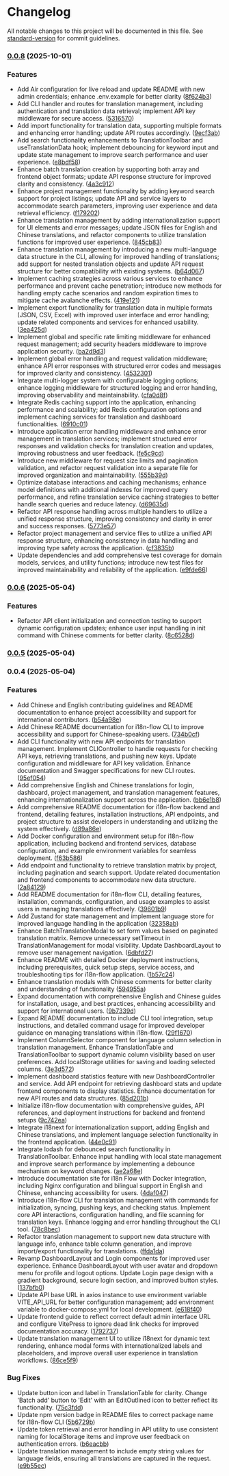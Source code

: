 # Changelog

All notable changes to this project will be documented in this file. See [standard-version](https://github.com/conventional-changelog/standard-version) for commit guidelines.

### [0.0.8](https://github.com/cerebralatlas/i18n-flow/compare/v0.0.6...v0.0.8) (2025-10-01)


### Features

* Add Air configuration for live reload and update README with new admin credentials; enhance .env.example for better clarity ([8f624b3](https://github.com/cerebralatlas/i18n-flow/commit/8f624b3d4451915a95581c46d01827a8c4604ee0))
* Add CLI handler and routes for translation management, including authentication and translation data retrieval; implement API key middleware for secure access. ([5316570](https://github.com/cerebralatlas/i18n-flow/commit/53165702ce56c59cb697b929c8d25e79842af883))
* Add import functionality for translation data, supporting multiple formats and enhancing error handling; update API routes accordingly. ([9ecf3ab](https://github.com/cerebralatlas/i18n-flow/commit/9ecf3ab8cd84087a9e88e87a2b29e58aaf8af58d))
* Add search functionality enhancements to TranslationToolbar and useTranslationData hook; implement debouncing for keyword input and update state management to improve search performance and user experience. ([e8bdf58](https://github.com/cerebralatlas/i18n-flow/commit/e8bdf58af6087c02c101f2ca94d42285c34f6335))
* Enhance batch translation creation by supporting both array and frontend object formats; update API response structure for improved clarity and consistency. ([4a3c912](https://github.com/cerebralatlas/i18n-flow/commit/4a3c9123524670747e1bb8875d65f041f6f84944))
* Enhance project management functionality by adding keyword search support for project listings; update API and service layers to accommodate search parameters, improving user experience and data retrieval efficiency. ([f179202](https://github.com/cerebralatlas/i18n-flow/commit/f1792023d58b839719fba173cebc40fbe5f26cc8))
* Enhance translation management by adding internationalization support for UI elements and error messages; update JSON files for English and Chinese translations, and refactor components to utilize translation functions for improved user experience. ([845cb83](https://github.com/cerebralatlas/i18n-flow/commit/845cb83d361c91d14187ebe867a05a2955ba4a6e))
* Enhance translation management by introducing a new multi-language data structure in the CLI, allowing for improved handling of translations; add support for nested translation objects and update API request structure for better compatibility with existing systems. ([b64d067](https://github.com/cerebralatlas/i18n-flow/commit/b64d0676c44447abe02f2e04d963ab652fb0a4aa))
* Implement caching strategies across various services to enhance performance and prevent cache penetration; introduce new methods for handling empty cache scenarios and random expiration times to mitigate cache avalanche effects. ([419e121](https://github.com/cerebralatlas/i18n-flow/commit/419e12111d351b08bbc909633047d510ff54a6fa))
* Implement export functionality for translation data in multiple formats (JSON, CSV, Excel) with improved user interface and error handling; update related components and services for enhanced usability. ([3ea425d](https://github.com/cerebralatlas/i18n-flow/commit/3ea425db4ecd0fdc9f1c9098f47137e6d7bcc9b7))
* Implement global and specific rate limiting middleware for enhanced request management; add security headers middleware to improve application security. ([ba2d9d3](https://github.com/cerebralatlas/i18n-flow/commit/ba2d9d3faa5a59075d0891de415367505734827e))
* Implement global error handling and request validation middleware; enhance API error responses with structured error codes and messages for improved clarity and consistency. ([4532301](https://github.com/cerebralatlas/i18n-flow/commit/4532301fc12f92c4a8bce1facda2db75008c6598))
* Integrate multi-logger system with configurable logging options; enhance logging middleware for structured logging and error handling, improving observability and maintainability. ([cfa0d8f](https://github.com/cerebralatlas/i18n-flow/commit/cfa0d8f74bcacc524d4274cfe47048fa282bd702))
* Integrate Redis caching support into the application, enhancing performance and scalability; add Redis configuration options and implement caching services for translation and dashboard functionalities. ([6910c01](https://github.com/cerebralatlas/i18n-flow/commit/6910c019bbfef19d190d2c5390c4e4374b41999f))
* Introduce application error handling middleware and enhance error management in translation services; implement structured error responses and validation checks for translation creation and updates, improving robustness and user feedback. ([fe5c9cd](https://github.com/cerebralatlas/i18n-flow/commit/fe5c9cdfeeacd7c8a98d54dc780a27ec77f1e2f4))
* Introduce new middleware for request size limits and pagination validation, and refactor request validation into a separate file for improved organization and maintainability. ([555b39d](https://github.com/cerebralatlas/i18n-flow/commit/555b39d65e993ac309d3e83d85dd684d4f9a0600))
* Optimize database interactions and caching mechanisms; enhance model definitions with additional indexes for improved query performance, and refine translation service caching strategies to better handle search queries and reduce latency. ([d69635d](https://github.com/cerebralatlas/i18n-flow/commit/d69635d9ed0b85d7519586f51f8439314bb08d72))
* Refactor API response handling across multiple handlers to utilize a unified response structure, improving consistency and clarity in error and success responses. ([5773e57](https://github.com/cerebralatlas/i18n-flow/commit/5773e5702ce92c5ea5ffce46f5f0d0e0761fc557))
* Refactor project management and service files to utilize a unified API response structure, enhancing consistency in data handling and improving type safety across the application. ([cf3835b](https://github.com/cerebralatlas/i18n-flow/commit/cf3835b2f3a9129fe8018571c00d9286be3446bb))
* Update dependencies and add comprehensive test coverage for domain models, services, and utility functions; introduce new test files for improved maintainability and reliability of the application. ([e9fde66](https://github.com/cerebralatlas/i18n-flow/commit/e9fde660880a13c0696d80a50b54a3d8344fe014))

### [0.0.6](https://github.com/cerebralatlas/i18n-flow/compare/v0.0.5...v0.0.6) (2025-05-04)


### Features

* Refactor API client initialization and connection testing to support dynamic configuration updates; enhance user input handling in init command with Chinese comments for better clarity. ([8c6528d](https://github.com/cerebralatlas/i18n-flow/commit/8c6528d5b3b08e0b1d88219482d2ef29f1b10d46))

### [0.0.5](https://github.com/cerebralatlas/i18n-flow/compare/v0.0.4...v0.0.5) (2025-05-04)

### 0.0.4 (2025-05-04)


### Features

* Add Chinese and English contributing guidelines and README documentation to enhance project accessibility and support for international contributors. ([b54a98e](https://github.com/cerebralatlas/i18n-flow/commit/b54a98e64b68d3391a77df92b08c971b83e0b053))
* Add Chinese README documentation for i18n-flow CLI to improve accessibility and support for Chinese-speaking users. ([734b0cf](https://github.com/cerebralatlas/i18n-flow/commit/734b0cf0d3a5b50ad5a7c698fb9597b6a9e342c5))
* Add CLI functionality with new API endpoints for translation management. Implement CLIController to handle requests for checking API keys, retrieving translations, and pushing new keys. Update configuration and middleware for API key validation. Enhance documentation and Swagger specifications for new CLI routes. ([95ef054](https://github.com/cerebralatlas/i18n-flow/commit/95ef054e78b8bf4a75e063279dfb658723354e25))
* Add comprehensive English and Chinese translations for login, dashboard, project management, and translation management features, enhancing internationalization support across the application. ([bb6e1b8](https://github.com/cerebralatlas/i18n-flow/commit/bb6e1b84242cd0c592c8c5b1304d14bb0fbdeda2))
* Add comprehensive README documentation for i18n-flow backend and frontend, detailing features, installation instructions, API endpoints, and project structure to assist developers in understanding and utilizing the system effectively. ([d89a86e](https://github.com/cerebralatlas/i18n-flow/commit/d89a86e2848d52640d92ff7a0995141ab55abf4e))
* Add Docker configuration and environment setup for i18n-flow application, including backend and frontend services, database configuration, and example environment variables for seamless deployment. ([f63b586](https://github.com/cerebralatlas/i18n-flow/commit/f63b586cdba07945eebfccc63d908d7978a52784))
* Add endpoint and functionality to retrieve translation matrix by project, including pagination and search support. Update related documentation and frontend components to accommodate new data structure. ([2a84129](https://github.com/cerebralatlas/i18n-flow/commit/2a841298ea62cf2e07f5a74cc5fe0e908af32ad5))
* Add README documentation for i18n-flow CLI, detailing features, installation, commands, configuration, and usage examples to assist users in managing translations effectively. ([39601b9](https://github.com/cerebralatlas/i18n-flow/commit/39601b95d44dc2f6ff4cf3c05642ade330cc1e9f))
* Add Zustand for state management and implement language store for improved language handling in the application ([32358ab](https://github.com/cerebralatlas/i18n-flow/commit/32358ab85d0f97cbeb0dea6de0179a5e681215aa))
* Enhance BatchTranslationModal to set form values based on paginated translation matrix. Remove unnecessary setTimeout in TranslationManagement for modal visibility. Update DashboardLayout to remove user management navigation. ([6dbfd27](https://github.com/cerebralatlas/i18n-flow/commit/6dbfd27166239df6456bc2ca251424b2b75a6c00))
* Enhance README with detailed Docker deployment instructions, including prerequisites, quick setup steps, service access, and troubleshooting tips for i18n-flow application. ([1b57c24](https://github.com/cerebralatlas/i18n-flow/commit/1b57c2437d2b426a08740f0070eb571d1ec70d71))
* Enhance translation modals with Chinese comments for better clarity and understanding of functionality ([594955a](https://github.com/cerebralatlas/i18n-flow/commit/594955a42370b276239a51a45da9e0c42be08bda))
* Expand documentation with comprehensive English and Chinese guides for installation, usage, and best practices, enhancing accessibility and support for international users. ([9b7339d](https://github.com/cerebralatlas/i18n-flow/commit/9b7339d11a71b188532b0832ceadcfee0ad9a371))
* Expand README documentation to include CLI tool integration, setup instructions, and detailed command usage for improved developer guidance on managing translations within i18n-flow. ([29f1670](https://github.com/cerebralatlas/i18n-flow/commit/29f16705241e1f3f101a90dc5180a4e394a1e337))
* Implement ColumnSelector component for language column selection in translation management. Enhance TranslationTable and TranslationToolbar to support dynamic column visibility based on user preferences. Add localStorage utilities for saving and loading selected columns. ([3e3d572](https://github.com/cerebralatlas/i18n-flow/commit/3e3d572ec1caab176bba193d8cb6ebd84fede546))
* Implement dashboard statistics feature with new DashboardController and service. Add API endpoint for retrieving dashboard stats and update frontend components to display statistics. Enhance documentation for new API routes and data structures. ([85d201b](https://github.com/cerebralatlas/i18n-flow/commit/85d201b9fcd8c313d62e54a9395aea88bd4e2f46))
* Initialize i18n-flow documentation with comprehensive guides, API references, and deployment instructions for backend and frontend setups ([9c742ea](https://github.com/cerebralatlas/i18n-flow/commit/9c742eaa8c631b6324d4fd7b698c7a93fe391428))
* Integrate i18next for internationalization support, adding English and Chinese translations, and implement language selection functionality in the frontend application. ([44e0c91](https://github.com/cerebralatlas/i18n-flow/commit/44e0c9140d4a0b157ffbdd1b0efa7190f1f57cb7))
* Integrate lodash for debounced search functionality in TranslationToolbar. Enhance input handling with local state management and improve search performance by implementing a debounce mechanism on keyword changes. ([ae2a68e](https://github.com/cerebralatlas/i18n-flow/commit/ae2a68ed70054a184e7346de95e2eeb7de01d6f4))
* Introduce documentation site for i18n Flow with Docker integration, including Nginx configuration and bilingual support in English and Chinese, enhancing accessibility for users. ([4daf047](https://github.com/cerebralatlas/i18n-flow/commit/4daf047c277ecd33f26aa1d520e64d30fbdac57f))
* Introduce i18n-flow CLI for translation management with commands for initialization, syncing, pushing keys, and checking status. Implement core API interactions, configuration handling, and file scanning for translation keys. Enhance logging and error handling throughout the CLI tool. ([78c8bec](https://github.com/cerebralatlas/i18n-flow/commit/78c8bec80e1adddb2ec05f5f729d34373d3c1029))
* Refactor translation management to support new data structure with language info, enhance table column generation, and improve import/export functionality for translations. ([ffda1da](https://github.com/cerebralatlas/i18n-flow/commit/ffda1da1064a1297278714f886df53e4ec9dc613))
* Revamp DashboardLayout and Login components for improved user experience. Enhance DashboardLayout with user avatar and dropdown menu for profile and logout options. Update Login page design with a gradient background, secure login section, and improved button styles. ([137bfb0](https://github.com/cerebralatlas/i18n-flow/commit/137bfb02b4ac12e7440fe668efde5e1b00d6aaa8))
* Update API base URL in axios instance to use environment variable VITE_API_URL for better configuration management; add environment variable to docker-compose.yml for local development. ([e618f40](https://github.com/cerebralatlas/i18n-flow/commit/e618f403a572bbfafdc66c43c2fdcae738f8be4d))
* Update frontend guide to reflect correct default admin interface URL and configure VitePress to ignore dead link checks for improved documentation accuracy. ([1792737](https://github.com/cerebralatlas/i18n-flow/commit/1792737442696150843d820da1a0acb172c60f4c))
* Update translation management UI to utilize i18next for dynamic text rendering, enhance modal forms with internationalized labels and placeholders, and improve overall user experience in translation workflows. ([86ce5f9](https://github.com/cerebralatlas/i18n-flow/commit/86ce5f9bff713ae0ac93cda11ef7da28030d3a29))


### Bug Fixes

* Update button icon and label in TranslationTable for clarity. Change 'Batch add' button to 'Edit' with an EditOutlined icon to better reflect its functionality. ([75c3fdd](https://github.com/cerebralatlas/i18n-flow/commit/75c3fdd05f24be62cb261fe2ea3fb431f88963e3))
* Update npm version badge in README files to correct package name for i18n-flow CLI ([5b6729b](https://github.com/cerebralatlas/i18n-flow/commit/5b6729ba615ba81b44bf1d834d0c61bd19bbc1b3))
* Update token retrieval and error handling in API utility to use consistent naming for localStorage items and improve user feedback on authentication errors. ([b6eacbb](https://github.com/cerebralatlas/i18n-flow/commit/b6eacbb22faba6a564f8737e3ad85c473061d958))
* Update translation management to include empty string values for language fields, ensuring all translations are captured in the request. ([e9b55ec](https://github.com/cerebralatlas/i18n-flow/commit/e9b55ec9b5ba8649a68c56b3ad75cdc317facbbd))
